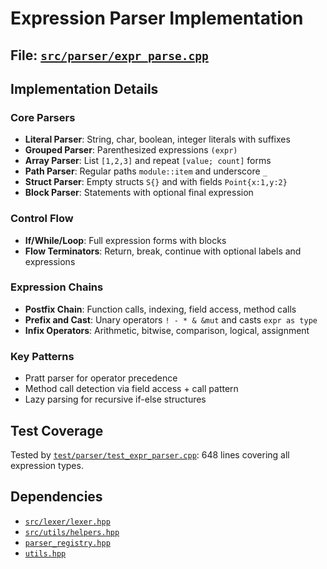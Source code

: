 # Expression Parser Implementation

## File: [`src/parser/expr_parse.cpp`](../../src/parser/expr_parse.cpp)

## Implementation Details

### Core Parsers

- **Literal Parser**: String, char, boolean, integer literals with suffixes
- **Grouped Parser**: Parenthesized expressions `(expr)`
- **Array Parser**: List `[1,2,3]` and repeat `[value; count]` forms
- **Path Parser**: Regular paths `module::item` and underscore `_`
- **Struct Parser**: Empty structs `S{}` and with fields `Point{x:1,y:2}`
- **Block Parser**: Statements with optional final expression

### Control Flow

- **If/While/Loop**: Full expression forms with blocks
- **Flow Terminators**: Return, break, continue with optional labels and expressions

### Expression Chains

- **Postfix Chain**: Function calls, indexing, field access, method calls
- **Prefix and Cast**: Unary operators `! - * & &mut` and casts `expr as type`
- **Infix Operators**: Arithmetic, bitwise, comparison, logical, assignment

### Key Patterns

- Pratt parser for operator precedence
- Method call detection via field access + call pattern
- Lazy parsing for recursive if-else structures

## Test Coverage

Tested by [`test/parser/test_expr_parser.cpp`](../../test/parser/test_expr_parser.cpp): 648 lines covering all expression types.

## Dependencies

- [`src/lexer/lexer.hpp`](../../src/lexer/lexer.hpp)
- [`src/utils/helpers.hpp`](../../src/utils/helpers.hpp)
- [`parser_registry.hpp`](../../src/parser/parser_registry.hpp)
- [`utils.hpp`](../../src/parser/utils.hpp)